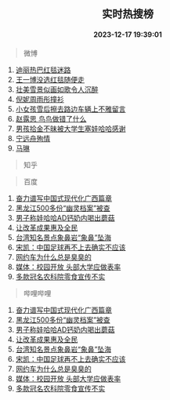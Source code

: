 <div align="center"><h2>实时热搜榜</h2><h4>2023-12-17 19:39:01</h4></div>

> 微博  

1. [迪丽热巴红毯迷路](https://s.weibo.com/weibo?q=%23%E8%BF%AA%E4%B8%BD%E7%83%AD%E5%B7%B4%E7%BA%A2%E6%AF%AF%E8%BF%B7%E8%B7%AF%23&t=31&band_rank=1&Refer=top)<br />
2. [王一博没选红毯随便走](https://s.weibo.com/weibo?q=%E7%8E%8B%E4%B8%80%E5%8D%9A%E6%B2%A1%E9%80%89%E7%BA%A2%E6%AF%AF%E9%9A%8F%E4%BE%BF%E8%B5%B0&t=31&band_rank=2&Refer=top)<br />
3. [壮美雪景似画如歌令人沉醉](https://s.weibo.com/weibo?q=%23%E5%A3%AE%E7%BE%8E%E9%9B%AA%E6%99%AF%E4%BC%BC%E7%94%BB%E5%A6%82%E6%AD%8C%E4%BB%A4%E4%BA%BA%E6%B2%89%E9%86%89%23&t=31&band_rank=3&Refer=top)<br />
4. [倪妮周雨彤撞衫](https://s.weibo.com/weibo?q=%23%E5%80%AA%E5%A6%AE%E5%91%A8%E9%9B%A8%E5%BD%A4%E6%92%9E%E8%A1%AB%23&t=31&band_rank=4&Refer=top)<br />
5. [小女孩雪后擦去路边车辆上不雅留言](https://s.weibo.com/weibo?q=%23%E5%B0%8F%E5%A5%B3%E5%AD%A9%E9%9B%AA%E5%90%8E%E6%93%A6%E5%8E%BB%E8%B7%AF%E8%BE%B9%E8%BD%A6%E8%BE%86%E4%B8%8A%E4%B8%8D%E9%9B%85%E7%95%99%E8%A8%80%23&t=31&band_rank=5&Refer=top)<br />
6. [赵露思 鸟鸟做错了什么](https://s.weibo.com/weibo?q=%E8%B5%B5%E9%9C%B2%E6%80%9D%20%E9%B8%9F%E9%B8%9F%E5%81%9A%E9%94%99%E4%BA%86%E4%BB%80%E4%B9%88&t=31&band_rank=6&Refer=top)<br />
7. [男孩拾金不昧被大学生塞娃哈哈感谢](https://s.weibo.com/weibo?q=%23%E7%94%B7%E5%AD%A9%E6%8B%BE%E9%87%91%E4%B8%8D%E6%98%A7%E8%A2%AB%E5%A4%A7%E5%AD%A6%E7%94%9F%E5%A1%9E%E5%A8%83%E5%93%88%E5%93%88%E6%84%9F%E8%B0%A2%23&t=31&band_rank=7&Refer=top)<br />
8. [宁远舟殉情](https://s.weibo.com/weibo?q=%E5%AE%81%E8%BF%9C%E8%88%9F%E6%AE%89%E6%83%85&t=31&band_rank=8&Refer=top)<br />
9. [马琳](https://s.weibo.com/weibo?q=%E9%A9%AC%E7%90%B3&t=31&band_rank=9&Refer=top)<br />

> 知乎  


> 百度  

1. [奋力谱写中国式现代化广西篇章](https://www.baidu.com/s?wd=%E5%A5%8B%E5%8A%9B%E8%B0%B1%E5%86%99%E4%B8%AD%E5%9B%BD%E5%BC%8F%E7%8E%B0%E4%BB%A3%E5%8C%96%E5%B9%BF%E8%A5%BF%E7%AF%87%E7%AB%A0&sa=fyb_news&rsv_dl=fyb_news)<br />
2. [黑龙江500多份“幽灵档案”被查](https://www.baidu.com/s?wd=%E9%BB%91%E9%BE%99%E6%B1%9F500%E5%A4%9A%E4%BB%BD%E2%80%9C%E5%B9%BD%E7%81%B5%E6%A1%A3%E6%A1%88%E2%80%9D%E8%A2%AB%E6%9F%A5&sa=fyb_news&rsv_dl=fyb_news)<br />
3. [男子称娃哈哈AD钙奶内喝出蘑菇](https://www.baidu.com/s?wd=%E7%94%B7%E5%AD%90%E7%A7%B0%E5%A8%83%E5%93%88%E5%93%88AD%E9%92%99%E5%A5%B6%E5%86%85%E5%96%9D%E5%87%BA%E8%98%91%E8%8F%87&sa=fyb_news&rsv_dl=fyb_news)<br />
4. [让改革成果惠及全民](https://www.baidu.com/s?wd=%E8%AE%A9%E6%94%B9%E9%9D%A9%E6%88%90%E6%9E%9C%E6%83%A0%E5%8F%8A%E5%85%A8%E6%B0%91&sa=fyb_news&rsv_dl=fyb_news)<br />
5. [台湾知名景点象鼻岩“象鼻”坠海](https://www.baidu.com/s?wd=%E5%8F%B0%E6%B9%BE%E7%9F%A5%E5%90%8D%E6%99%AF%E7%82%B9%E8%B1%A1%E9%BC%BB%E5%B2%A9%E2%80%9C%E8%B1%A1%E9%BC%BB%E2%80%9D%E5%9D%A0%E6%B5%B7&sa=fyb_news&rsv_dl=fyb_news)<br />
6. [宋凯：中国足球再不上去确实不应该](https://www.baidu.com/s?wd=%E5%AE%8B%E5%87%AF%EF%BC%9A%E4%B8%AD%E5%9B%BD%E8%B6%B3%E7%90%83%E5%86%8D%E4%B8%8D%E4%B8%8A%E5%8E%BB%E7%A1%AE%E5%AE%9E%E4%B8%8D%E5%BA%94%E8%AF%A5&sa=fyb_news&rsv_dl=fyb_news)<br />
7. [网约车为什么总是臭臭的](https://www.baidu.com/s?wd=%E7%BD%91%E7%BA%A6%E8%BD%A6%E4%B8%BA%E4%BB%80%E4%B9%88%E6%80%BB%E6%98%AF%E8%87%AD%E8%87%AD%E7%9A%84&sa=fyb_news&rsv_dl=fyb_news)<br />
8. [媒体：校园开放 头部大学应做表率](https://www.baidu.com/s?wd=%E5%AA%92%E4%BD%93%EF%BC%9A%E6%A0%A1%E5%9B%AD%E5%BC%80%E6%94%BE+%E5%A4%B4%E9%83%A8%E5%A4%A7%E5%AD%A6%E5%BA%94%E5%81%9A%E8%A1%A8%E7%8E%87&sa=fyb_news&rsv_dl=fyb_news)<br />
9. [多款冠名农科院零食宣传不实](https://www.baidu.com/s?wd=%E5%A4%9A%E6%AC%BE%E5%86%A0%E5%90%8D%E5%86%9C%E7%A7%91%E9%99%A2%E9%9B%B6%E9%A3%9F%E5%AE%A3%E4%BC%A0%E4%B8%8D%E5%AE%9E&sa=fyb_news&rsv_dl=fyb_news)<br />

> 哔哩哔哩  

1. [奋力谱写中国式现代化广西篇章](https://www.baidu.com/s?wd=%E5%A5%8B%E5%8A%9B%E8%B0%B1%E5%86%99%E4%B8%AD%E5%9B%BD%E5%BC%8F%E7%8E%B0%E4%BB%A3%E5%8C%96%E5%B9%BF%E8%A5%BF%E7%AF%87%E7%AB%A0&sa=fyb_news&rsv_dl=fyb_news)<br />
2. [黑龙江500多份“幽灵档案”被查](https://www.baidu.com/s?wd=%E9%BB%91%E9%BE%99%E6%B1%9F500%E5%A4%9A%E4%BB%BD%E2%80%9C%E5%B9%BD%E7%81%B5%E6%A1%A3%E6%A1%88%E2%80%9D%E8%A2%AB%E6%9F%A5&sa=fyb_news&rsv_dl=fyb_news)<br />
3. [男子称娃哈哈AD钙奶内喝出蘑菇](https://www.baidu.com/s?wd=%E7%94%B7%E5%AD%90%E7%A7%B0%E5%A8%83%E5%93%88%E5%93%88AD%E9%92%99%E5%A5%B6%E5%86%85%E5%96%9D%E5%87%BA%E8%98%91%E8%8F%87&sa=fyb_news&rsv_dl=fyb_news)<br />
4. [让改革成果惠及全民](https://www.baidu.com/s?wd=%E8%AE%A9%E6%94%B9%E9%9D%A9%E6%88%90%E6%9E%9C%E6%83%A0%E5%8F%8A%E5%85%A8%E6%B0%91&sa=fyb_news&rsv_dl=fyb_news)<br />
5. [台湾知名景点象鼻岩“象鼻”坠海](https://www.baidu.com/s?wd=%E5%8F%B0%E6%B9%BE%E7%9F%A5%E5%90%8D%E6%99%AF%E7%82%B9%E8%B1%A1%E9%BC%BB%E5%B2%A9%E2%80%9C%E8%B1%A1%E9%BC%BB%E2%80%9D%E5%9D%A0%E6%B5%B7&sa=fyb_news&rsv_dl=fyb_news)<br />
6. [宋凯：中国足球再不上去确实不应该](https://www.baidu.com/s?wd=%E5%AE%8B%E5%87%AF%EF%BC%9A%E4%B8%AD%E5%9B%BD%E8%B6%B3%E7%90%83%E5%86%8D%E4%B8%8D%E4%B8%8A%E5%8E%BB%E7%A1%AE%E5%AE%9E%E4%B8%8D%E5%BA%94%E8%AF%A5&sa=fyb_news&rsv_dl=fyb_news)<br />
7. [网约车为什么总是臭臭的](https://www.baidu.com/s?wd=%E7%BD%91%E7%BA%A6%E8%BD%A6%E4%B8%BA%E4%BB%80%E4%B9%88%E6%80%BB%E6%98%AF%E8%87%AD%E8%87%AD%E7%9A%84&sa=fyb_news&rsv_dl=fyb_news)<br />
8. [媒体：校园开放 头部大学应做表率](https://www.baidu.com/s?wd=%E5%AA%92%E4%BD%93%EF%BC%9A%E6%A0%A1%E5%9B%AD%E5%BC%80%E6%94%BE+%E5%A4%B4%E9%83%A8%E5%A4%A7%E5%AD%A6%E5%BA%94%E5%81%9A%E8%A1%A8%E7%8E%87&sa=fyb_news&rsv_dl=fyb_news)<br />
9. [多款冠名农科院零食宣传不实](https://www.baidu.com/s?wd=%E5%A4%9A%E6%AC%BE%E5%86%A0%E5%90%8D%E5%86%9C%E7%A7%91%E9%99%A2%E9%9B%B6%E9%A3%9F%E5%AE%A3%E4%BC%A0%E4%B8%8D%E5%AE%9E&sa=fyb_news&rsv_dl=fyb_news)<br />
